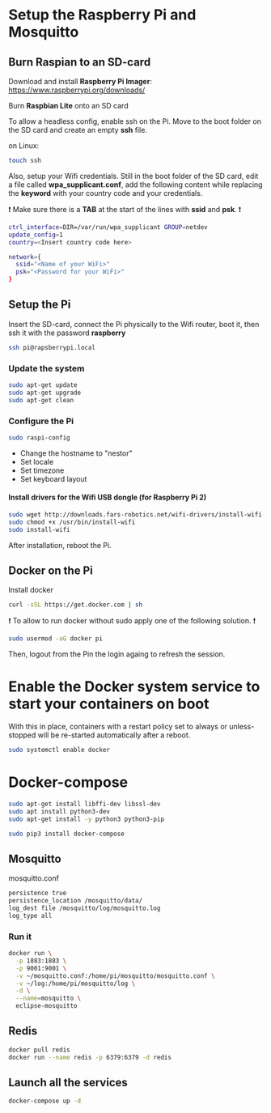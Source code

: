 # Setup the Raspberry Pi and Mosquitto

## Burn Raspian to an SD-card

Download and install **Raspberry Pi Imager**: https://www.raspberrypi.org/downloads/

Burn **Raspbian Lite** onto an SD card

To allow a headless config, enable ssh on the Pi. Move to the boot folder on the SD card and create an empty **ssh** file.

on Linux:

```bash
touch ssh
```

Also, setup your Wifi credentials. Still in the boot folder of the SD card, edit a file called **wpa_supplicant.conf**, add the following content while replacing the **keyword** with your country code and your credentials.

:exclamation: Make sure there is a **TAB** at the start of the lines with **ssid** and **psk**. :exclamation:

```bash
ctrl_interface=DIR=/var/run/wpa_supplicant GROUP=netdev
update_config=1
country=<Insert country code here>

network={
  ssid="<Name of your WiFi>"
  psk="<Password for your WiFi>"
}
```

## Setup the Pi

Insert the SD-card, connect the Pi physically to the Wifi router, boot it, then ssh it with the password **raspberry**

```bash
ssh pi@rapsberrypi.local
```

### Update the system

```bash
sudo apt-get update
sudo apt-get upgrade
sudo apt-get clean
```

### Configure the Pi

```bash
sudo raspi-config
```

-   Change the hostname to "nestor"
-   Set locale
-   Set timezone
-   Set keyboard layout

#### Install drivers for the Wifi USB dongle (for Raspberry Pi 2)

```bash
sudo wget http://downloads.fars-robotics.net/wifi-drivers/install-wifi -O /usr/bin/install-wifi
sudo chmod +x /usr/bin/install-wifi
sudo install-wifi
```

After installation, reboot the Pi.

## Docker on the Pi

Install docker

```bash
curl -sSL https://get.docker.com | sh
```

:exclamation: To allow to run docker without sudo apply one of the following solution. :exclamation:

```bash
sudo usermod -aG docker pi
```

Then, logout from the Pin the login againg to refresh the session.

# Enable the Docker system service to start your containers on boot

With this in place, containers with a restart policy set to always or unless-stopped will be re-started automatically after a reboot.

```bash
sudo systemctl enable docker
```

# Docker-compose

```bash
sudo apt-get install libffi-dev libssl-dev
sudo apt install python3-dev
sudo apt-get install -y python3 python3-pip

sudo pip3 install docker-compose
```

## Mosquitto

mosquitto.conf

```bash
persistence true
persistence_location /mosquitto/data/
log_dest file /mosquitto/log/mosquitto.log
log_type all
```

### Run it

```bash
docker run \
  -p 1883:1883 \
  -p 9001:9001 \
  -v ~/mosquitto.conf:/home/pi/mosquitto/mosquitto.conf \
  -v ~/log:/home/pi/mosquitto/log \
  -d \
  --name=mosquitto \
  eclipse-mosquitto
```

## Redis

```bash
docker pull redis
docker run --name redis -p 6379:6379 -d redis
```

## Launch all the services

```bash
docker-compose up -d
```

